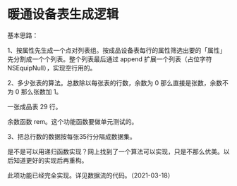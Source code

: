 # 暖通设备表生成逻辑

基本思路：

1、按属性先生成一个点对列表组。按成品设备表每行的属性筛选出要的「属性」先分割成一个个列表。整个列表最后通过 append 扩展一个列表（占位字符 NSEquipNull），实现空行用的。

2、多少张表的算法。总数除以每张表的行数，余数为 0 那么直接是张数，余数不为 0 那么张数加 1。

一张成品表 29 行。

余数函数 rem。这个功能函数要做单元测试的。

3、把总行数的数据按每张35行分隔成数据集。

是不是可以用递归函数实现？网上找到了一个算法可以实现，只是不那么优美。以后知道更好的实现后再重构。

此项功能已经完全实现。详见数据流的代码。（2021-03-18）